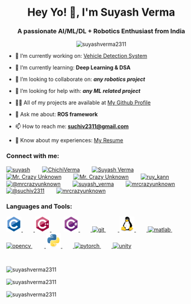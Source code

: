 <h1 align="center">Hey Yo! 👋, I'm Suyash Verma</h1>
<h3 align="center">A passionate AI/ML/DL + Robotics Enthusiast from India</h3>

<p align="center"> <img src="https://komarev.com/ghpvc/?username=suyashverma2311&label=Profile%20views&color=0e75b6&style=flat" alt="suyashverma2311" /> </p>

- 🔭 I’m currently working on: [Vehicle Detection System](https://github.com/SuyashVerma2311/Vehicle_Detection)

- 🌱 I’m currently learning: **Deep Learning & DSA**

- 👯 I’m looking to collaborate on: **_any robotics project_**

- 🤝 I’m looking for help with: **_any ML related project_**

- 👨‍💻 All of my projects are available at [My Github Profile](https://github.com/SuyashVerma2311)

- 💬 Ask me about: **ROS framework**

- 📫 How to reach me: **suchiv2311@gmail.com**

- 📄 Know about my experiences: [My Resume](https://drive.google.com/file/d/12vvhK1_l6ygyDWR4RWe4f0vgrCSkHvzA/view?usp=sharing)

<h3 align="left">Connect with me:</h3>
<p align="left">
<a href="https://dev.to/suyash" target="blank"><img align="center" src="https://cdn.jsdelivr.net/npm/simple-icons@3.0.1/icons/dev-dot-to.svg" alt="suyash" height="30" width="40" /></a>&emsp;&emsp;
<a href="https://twitter.com/ChichiVerma" target="blank"><img align="center" src="https://raw.githubusercontent.com/rahuldkjain/github-profile-readme-generator/master/src/images/icons/Social/twitter.svg" alt="ChichiVerma" height="30" width="40" /></a>&emsp;&emsp;
<a href="https://linkedin.com/in/suyashverma2311" target="blank"><img align="center" src="https://raw.githubusercontent.com/rahuldkjain/github-profile-readme-generator/master/src/images/icons/Social/linked-in-alt.svg" alt="Suyash Verma" height="30" width="40" /></a>&emsp;&emsp;
<a href="https://stackoverflow.com/users/13222570/mr-crazy-unknown" target="blank"><img align="center" src="https://raw.githubusercontent.com/rahuldkjain/github-profile-readme-generator/master/src/images/icons/Social/stack-overflow.svg" alt="Mr. Crazy Unknown" height="30" width="40" /></a>&emsp;&emsp;
<a href="https://kaggle.com/mrcrazyunknown" target="blank"><img align="center" src="https://raw.githubusercontent.com/rahuldkjain/github-profile-readme-generator/master/src/images/icons/Social/kaggle.svg" alt="Mr. Crazy Unknown" height="30" width="40" /></a>&emsp;&emsp;
<a href="https://instagram.com/ruy_kann" target="blank"><img align="center" src="https://raw.githubusercontent.com/rahuldkjain/github-profile-readme-generator/master/src/images/icons/Social/instagram.svg" alt="ruy_kann" height="30" width="40" /></a>&emsp;&emsp;
<a href="https://www.hackerrank.com/MrCrazyUnknown" target="blank"><img align="center" src="https://raw.githubusercontent.com/rahuldkjain/github-profile-readme-generator/master/src/images/icons/Social/hackerrank.svg" alt="@mrcrazyunknown" height="30" width="40" /></a>&emsp;&emsp;
<a href="https://codeforces.com/profile/suyash_verma" target="blank"><img align="center" src="https://cdn.jsdelivr.net/npm/simple-icons@3.0.1/icons/codeforces.svg" alt="suyash_verma" height="30" width="40" /></a>&emsp;&emsp;
<a href="https://www.leetcode.com/mrcrazyunknown" target="blank"><img align="center" src="https://raw.githubusercontent.com/rahuldkjain/github-profile-readme-generator/master/src/images/icons/Social/leet-code.svg" alt="mrcrazyunknown" height="30" width="40" /></a>&emsp;&emsp;
<a href="https://www.hackerearth.com/@suchiv2311" target="blank"><img align="center" src="https://raw.githubusercontent.com/rahuldkjain/github-profile-readme-generator/master/src/images/icons/Social/hackerearth.svg" alt="@suchiv2311" height="30" width="40" /></a>&emsp;&emsp;
<a href="https://auth.geeksforgeeks.org/user/mrcrazyunknown" target="blank"><img align="center" src="https://raw.githubusercontent.com/rahuldkjain/github-profile-readme-generator/master/src/images/icons/Social/geeks-for-geeks.svg" alt="mrcrazyunknown" height="30" width="40" /></a>&emsp;&emsp;
</p>

<h3 align="left">Languages and Tools:</h3>
<p align="left"> <a href="https://www.cprogramming.com/" target="_blank"> <img src="https://raw.githubusercontent.com/devicons/devicon/master/icons/c/c-original.svg" alt="c" width="40" height="40"/> </a> &emsp;&emsp;<a href="https://www.w3schools.com/cpp/" target="_blank"> <img src="https://raw.githubusercontent.com/devicons/devicon/master/icons/cplusplus/cplusplus-original.svg" alt="cplusplus" width="40" height="40"/> </a>&emsp;&emsp; <a href="https://www.w3schools.com/cs/" target="_blank"> <img src="https://raw.githubusercontent.com/devicons/devicon/master/icons/csharp/csharp-original.svg" alt="csharp" width="40" height="40"/> </a> &emsp;&emsp;<a href="https://git-scm.com/" target="_blank"> <img src="https://www.vectorlogo.zone/logos/git-scm/git-scm-icon.svg" alt="git" width="40" height="40"/> </a>&emsp; &emsp;<a href="https://www.linux.org/" target="_blank"> <img src="https://raw.githubusercontent.com/devicons/devicon/master/icons/linux/linux-original.svg" alt="linux" width="40" height="40"/> </a> &emsp;&emsp;<a href="https://www.mathworks.com/" target="_blank"> <img src="https://upload.wikimedia.org/wikipedia/commons/2/21/Matlab_Logo.png" alt="matlab" width="40" height="40"/> </a> &emsp;&emsp;<a href="https://opencv.org/" target="_blank"> <img src="https://www.vectorlogo.zone/logos/opencv/opencv-icon.svg" alt="opencv" width="40" height="40"/> </a>&emsp; &emsp;<a href="https://www.python.org" target="_blank"> <img src="https://raw.githubusercontent.com/devicons/devicon/master/icons/python/python-original.svg" alt="python" width="40" height="40"/> </a>&emsp;&emsp;<a href="https://pytorch.org/" target="_blank"> <img src="https://www.vectorlogo.zone/logos/pytorch/pytorch-icon.svg" alt="pytorch" width="40" height="40"/> </a>&emsp;&emsp;<a href="https://unity.com/" target="_blank"> <img src="https://www.vectorlogo.zone/logos/unity3d/unity3d-icon.svg" alt="unity" width="40" height="40"/> </a> </p>

<br>
<p><img align="center" src="https://github-readme-stats.vercel.app/api?username=suyashverma2311&show_icons=true&locale=en&theme=tokyonight" alt="suyashverma2311" /></p>
<p><img align="center" src="https://github-readme-streak-stats.herokuapp.com/?user=suyashverma2311&theme=tokyonight" alt="suyashverma2311" /></p>
<p><img align="center" src="https://github-readme-stats.vercel.app/api/top-langs?username=suyashverma2311&show_icons=true&locale=en&layout=compact&theme=tokyonight" alt="suyashverma2311" /></p>






